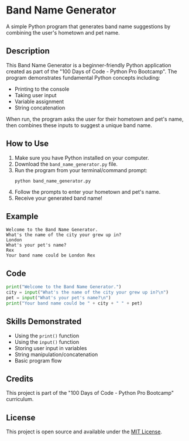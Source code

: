 # Band Name Generator

A simple Python program that generates band name suggestions by combining the user's hometown and pet name.

## Description

This Band Name Generator is a beginner-friendly Python application created as part of the "100 Days of Code - Python Pro Bootcamp". The program demonstrates fundamental Python concepts including:

- Printing to the console
- Taking user input
- Variable assignment
- String concatenation

When run, the program asks the user for their hometown and pet's name, then combines these inputs to suggest a unique band name.

## How to Use

1. Make sure you have Python installed on your computer.
2. Download the `band_name_generator.py` file.
3. Run the program from your terminal/command prompt:
   ```
   python band_name_generator.py
   ```
4. Follow the prompts to enter your hometown and pet's name.
5. Receive your generated band name!

## Example

```
Welcome to the Band Name Generator.
What's the name of the city your grew up in?
London
What's your pet's name?
Rex
Your band name could be London Rex
```

## Code

```python
print("Welcome to the Band Name Generator.")
city = input("What's the name of the city your grew up in?\n")
pet = input("What's your pet's name?\n")
print("Your band name could be " + city + " " + pet)
```

## Skills Demonstrated

- Using the `print()` function
- Using the `input()` function
- Storing user input in variables
- String manipulation/concatenation
- Basic program flow

## Credits

This project is part of the "100 Days of Code - Python Pro Bootcamp" curriculum.

## License

This project is open source and available under the [MIT License](https://opensource.org/licenses/MIT).
